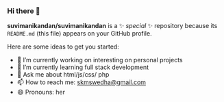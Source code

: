 ### Hi there 👋


**suvimanikandan/suvimanikandan** is a ✨ _special_ ✨ repository because its `README.md` (this file) appears on your GitHub profile.

Here are some ideas to get you started:

- 🔭 I’m currently working on interesting on personal projects
- 🌱 I’m currently learning full stack development
- 💬 Ask me about html/js/css/ php
- 📫 How to reach me: skmswedha@gmail.com
- 😄 Pronouns: her


